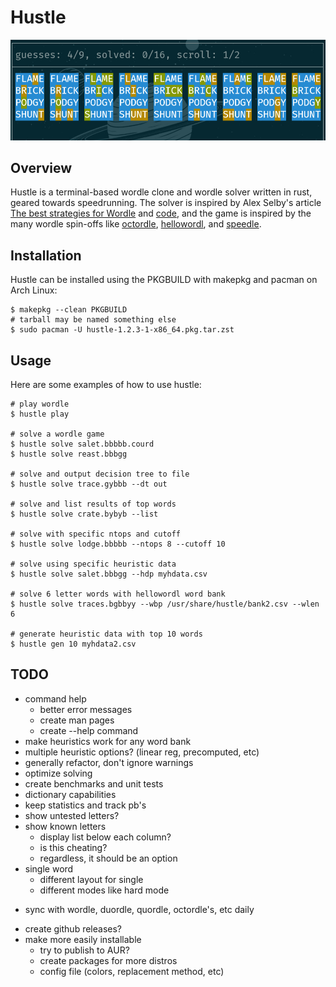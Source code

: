 # Hustle
![preview](data/preview.png)

## Overview
Hustle is a terminal-based wordle clone and wordle solver written in
rust, geared towards speedrunning. The solver is inspired by Alex
Selby's article [The best strategies for
Wordle](http://sonorouschocolate.com/notes/index.php/The_best_strategies_for_Wordle)
and [code](https://github.com/alex1770/wordle), and the game is
inspired by the many wordle spin-offs like
[octordle](https://octordle.com),
[hellowordl](https://hellowordl.net), and
[speedle](https://tck.mn/speedle/).

## Installation
Hustle can be installed using the PKGBUILD with makepkg and pacman on
Arch Linux:
```
$ makepkg --clean PKGBUILD
# tarball may be named something else
$ sudo pacman -U hustle-1.2.3-1-x86_64.pkg.tar.zst
```

## Usage
Here are some examples of how to use hustle:
```
# play wordle
$ hustle play

# solve a wordle game
$ hustle solve salet.bbbbb.courd
$ hustle solve reast.bbbgg

# solve and output decision tree to file
$ hustle solve trace.gybbb --dt out

# solve and list results of top words
$ hustle solve crate.bybyb --list

# solve with specific ntops and cutoff
$ hustle solve lodge.bbbbb --ntops 8 --cutoff 10

# solve using specific heuristic data
$ hustle solve salet.bbbgg --hdp myhdata.csv

# solve 6 letter words with hellowordl word bank
$ hustle solve traces.bgbbyy --wbp /usr/share/hustle/bank2.csv --wlen 6

# generate heuristic data with top 10 words
$ hustle gen 10 myhdata2.csv
```

## TODO
* command help
  - better error messages
  - create man pages
  - create --help command
* make heuristics work for any word bank
* multiple heuristic options? (linear reg, precomputed, etc)
* generally refactor, don't ignore warnings
* optimize solving
* create benchmarks and unit tests
* dictionary capabilities
* keep statistics and track pb's
* show untested letters?
* show known letters
  - display list below each column?
  - is this cheating?
  - regardless, it should be an option
* single word
  - different layout for single
  - different modes like hard mode
- sync with wordle, duordle, quordle, octordle's, etc daily
* create github releases?
* make more easily installable
  - try to publish to AUR?
  - create packages for more distros
  - config file (colors, replacement method, etc)
